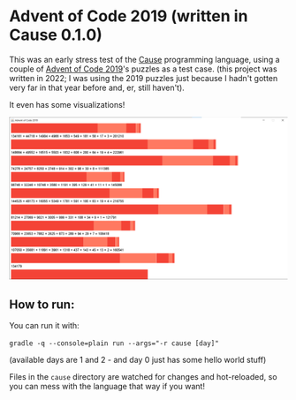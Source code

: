 # Advent of Code 2019 (written in Cause 0.1.0)

This was an early stress test of the [Cause](https://github.com/dallonf/causelang) programming language, using a couple of [Advent of Code 2019](https://adventofcode.com/2019)'s puzzles as a test case. (this project was written in 2022; I was using the 2019 puzzles just because I hadn't gotten very far in that year before and, er, still haven't).

It even has some visualizations!

![Example of Day 1's visualization](./example.png)

## How to run:

You can run it with: 

`gradle -q --console=plain run --args="-r cause [day]"`

(available days are 1 and 2 - and day 0 just has some hello world stuff)

Files in the `cause` directory are watched for changes and hot-reloaded, so you can mess with the language that way if you want!
